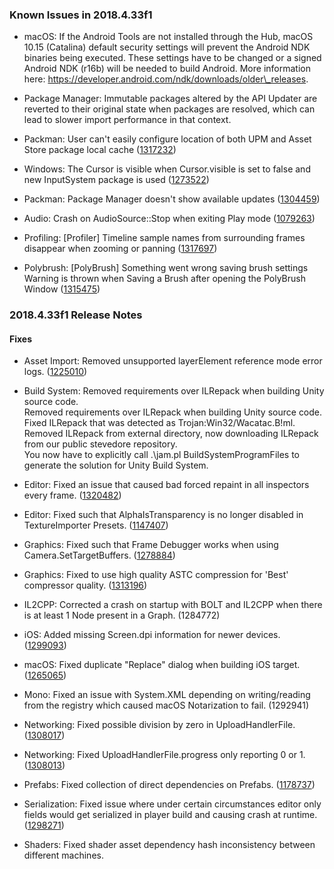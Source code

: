 ### Known Issues in 2018.4.33f1

*   macOS: If the Android Tools are not installed through the Hub, macOS 10.15 (Catalina) default security settings will prevent the Android NDK binaries being executed. These settings have to be changed or a signed Android NDK (r16b) will be needed to build Android. More information here: https://developer.android.com/ndk/downloads/older\_releases.
    
*   Package Manager: Immutable packages altered by the API Updater are reverted to their original state when packages are resolved, which can lead to slower import performance in that context.
    
*   Packman: User can't easily configure location of both UPM and Asset Store package local cache ([1317232](https://issuetracker.unity3d.com/issues/user-cant-easily-configure-location-of-both-upm-and-asset-store-package-local-cache))
    
*   Windows: The Cursor is visible when Cursor.visible is set to false and new InputSystem package is used ([1273522](https://issuetracker.unity3d.com/issues/the-cursor-dot-visible-equals-false-does-not-work-when-inputsystem-package-is-installed))
    
*   Packman: Package Manager doesn't show available updates ([1304459](https://issuetracker.unity3d.com/issues/package-manager-doesnt-show-available-updates))
    
*   Audio: Crash on AudioSource::Stop when exiting Play mode ([1079263](https://issuetracker.unity3d.com/issues/crash-on-audiosource-stop-when-exiting-play-mode))
    
*   Profiling: \[Profiler\] Timeline sample names from surrounding frames disappear when zooming or panning ([1317697](https://issuetracker.unity3d.com/issues/profiler-timeline-sample-names-from-surrounding-frames-disappear-when-zooming-or-panning))
    
*   Polybrush: \[PolyBrush\] Something went wrong saving brush settings Warning is thrown when Saving a Brush after opening the PolyBrush Window ([1315475](https://issuetracker.unity3d.com/issues/polybrush-something-went-wrong-saving-brush-settings-warning-is-thrown-when-saving-a-brush-after-opening-the-polybrush-window))
    

### 2018.4.33f1 Release Notes

#### Fixes

*   Asset Import: Removed unsupported layerElement reference mode error logs. ([1225010](https://issuetracker.unity3d.com/issues/unsupported-material-wedge-reference-mode-type-error-is-thrown-when-importing-a-specific-fbx-file))
    
*   Build System: Removed requirements over ILRepack when building Unity source code.  
    Removed requirements over ILRepack when building Unity source code.  
    Fixed ILRepack that was detected as Trojan:Win32/Wacatac.B!ml.  
    Removed ILRepack from external directory, now downloading ILRepack from our public stevedore repository.  
    You now have to explicitly call .\\jam.pl BuildSystemProgramFiles to generate the solution for Unity Build System.
    
*   Editor: Fixed an issue that caused bad forced repaint in all inspectors every frame. ([1320482](https://issuetracker.unity3d.com/issues/an-empty-custom-editor-will-force-all-inspector-windows-to-be-redrawn-every-frame))
    
*   Editor: Fixed such that AlphaIsTransparency is no longer disabled in TextureImporter Presets. ([1147407](https://issuetracker.unity3d.com/issues/alpha-is-transparency-setting-cannot-be-changed-after-creating-a-custom-texture-importer))
    
*   Graphics: Fixed such that Frame Debugger works when using Camera.SetTargetBuffers. ([1278884](https://issuetracker.unity3d.com/issues/frame-debugger-doesnt-work-when-using-camera-dot-settargetbuffers))
    
*   Graphics: Fixed to use high quality ASTC compression for 'Best' compressor quality. ([1313196](https://issuetracker.unity3d.com/issues/android-astc-encoding-in-textureimporter-is-producing-lower-image-quality-when-compared-to-standalone-astc-encoding))
    
*   IL2CPP: Corrected a crash on startup with BOLT and IL2CPP when there is at least 1 Node present in a Graph. (1284772)
    
*   iOS: Added missing Screen.dpi information for newer devices. ([1299093](https://issuetracker.unity3d.com/issues/device-dot-generation-returns-iphoneunknown-when-running-on-iphone-12-models))
    
*   macOS: Fixed duplicate "Replace" dialog when building iOS target. ([1265065](https://issuetracker.unity3d.com/issues/ios-cannot-append-build))
    
*   Mono: Fixed an issue with System.XML depending on writing/reading from the registry which caused macOS Notarization to fail. (1292941)
    
*   Networking: Fixed possible division by zero in UploadHandlerFile. ([1308017](https://issuetracker.unity3d.com/issues/editor-crashes-when-attempting-to-upload-a-0kb-file-via-webrequest))
    
*   Networking: Fixed UploadHandlerFile.progress only reporting 0 or 1. ([1308013](https://issuetracker.unity3d.com/issues/unitywebrequestasyncoperation-dot-progress-is-returned-as-an-integer-instead-of-a-float-value))
    
*   Prefabs: Fixed collection of direct dependencies on Prefabs. ([1178737](https://issuetracker.unity3d.com/issues/assets-used-in-components-of-a-nested-prefab-are-counted-as-direct-dependencies-of-all-higher-level-nested-prefabs))
    
*   Serialization: Fixed issue where under certain circumstances editor only fields would get serialized in player build and causing crash at runtime. ([1298271](https://issuetracker.unity3d.com/issues/inclusion-of-com-dot-unity-dot-xr-dot-windowsmr-dot-metro-in-wsasubtarget-pc-build-causes-crash))
    
*   Shaders: Fixed shader asset dependency hash inconsistency between different machines.